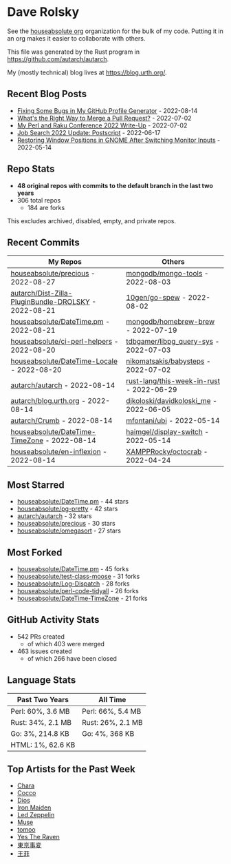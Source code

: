 
# Dave Rolsky

See the [houseabsolute org](/houseabsolute) organization for the bulk of my
code. Putting it in an org makes it easier to collaborate with others.

This file was generated by the Rust program in
https://github.com/autarch/autarch.

My (mostly technical) blog lives at https://blog.urth.org/.

## Recent Blog Posts

- [Fixing Some Bugs in My GitHub Profile Generator](https://blog.urth.org/2022/08/14/fixing-some-bugs-in-my-github-profile-generator/) - 2022-08-14
- [What&#39;s the Right Way to Merge a Pull Request?](https://blog.urth.org/2022/07/02/what-s-the-right-way-to-merge-a-pull-request/) - 2022-07-02
- [My Perl and Raku Conference 2022 Write-Up](https://blog.urth.org/2022/07/02/my-perl-and-raku-conference-2022-write-up/) - 2022-07-02
- [Job Search 2022 Update: Postscript](https://blog.urth.org/2022/06/17/job-search-2022-update-postscript/) - 2022-06-17
- [Restoring Window Positions in GNOME After Switching Monitor Inputs](https://blog.urth.org/2022/05/14/restoring-window-positions-in-gnome-after-switching-monitor-inputs/) - 2022-05-14


## Repo Stats
- **48 original repos with commits to the default branch in the last two years**
- 306 total repos
  - 184 are forks

This excludes archived, disabled, empty, and private repos.

## Recent Commits
| My Repos | Others |
|----------|--------|
| [houseabsolute/precious](https://github.com/houseabsolute/precious) - 2022-08-27              | [mongodb/mongo-tools](https://github.com/mongodb/mongo-tools) - 2022-08-03                |
| [autarch/Dist-Zilla-PluginBundle-DROLSKY](https://github.com/autarch/Dist-Zilla-PluginBundle-DROLSKY) - 2022-08-21              | [10gen/go-spew](https://github.com/10gen/go-spew) - 2022-08-02                |
| [houseabsolute/DateTime.pm](https://github.com/houseabsolute/DateTime.pm) - 2022-08-21              | [mongodb/homebrew-brew](https://github.com/mongodb/homebrew-brew) - 2022-07-19                |
| [houseabsolute/ci-perl-helpers](https://github.com/houseabsolute/ci-perl-helpers) - 2022-08-20              | [tdbgamer/libpg_query-sys](https://github.com/tdbgamer/libpg_query-sys) - 2022-07-03                |
| [houseabsolute/DateTime-Locale](https://github.com/houseabsolute/DateTime-Locale) - 2022-08-20              | [nikomatsakis/babysteps](https://github.com/nikomatsakis/babysteps) - 2022-07-02                |
| [autarch/autarch](https://github.com/autarch/autarch) - 2022-08-14              | [rust-lang/this-week-in-rust](https://github.com/rust-lang/this-week-in-rust) - 2022-06-29                |
| [autarch/blog.urth.org](https://github.com/autarch/blog.urth.org) - 2022-08-14              | [djkoloski/davidkoloski_me](https://github.com/djkoloski/davidkoloski_me) - 2022-06-05                |
| [autarch/Crumb](https://github.com/autarch/Crumb) - 2022-08-14              | [mfontani/ubi](https://github.com/mfontani/ubi) - 2022-05-14                |
| [houseabsolute/DateTime-TimeZone](https://github.com/houseabsolute/DateTime-TimeZone) - 2022-08-14              | [haimgel/display-switch](https://github.com/haimgel/display-switch) - 2022-05-14                |
| [houseabsolute/en-inflexion](https://github.com/houseabsolute/en-inflexion) - 2022-08-14              | [XAMPPRocky/octocrab](https://github.com/XAMPPRocky/octocrab) - 2022-04-24                |


## Most Starred
- [houseabsolute/DateTime.pm](https://github.com/houseabsolute/DateTime.pm) - 44 stars
- [houseabsolute/pg-pretty](https://github.com/houseabsolute/pg-pretty) - 42 stars
- [autarch/autarch](https://github.com/autarch/autarch) - 32 stars
- [houseabsolute/precious](https://github.com/houseabsolute/precious) - 30 stars
- [houseabsolute/omegasort](https://github.com/houseabsolute/omegasort) - 27 stars


## Most Forked
- [houseabsolute/DateTime.pm](https://github.com/houseabsolute/DateTime.pm) - 45 forks
- [houseabsolute/test-class-moose](https://github.com/houseabsolute/test-class-moose) - 31 forks
- [houseabsolute/Log-Dispatch](https://github.com/houseabsolute/Log-Dispatch) - 28 forks
- [houseabsolute/perl-code-tidyall](https://github.com/houseabsolute/perl-code-tidyall) - 26 forks
- [houseabsolute/DateTime-TimeZone](https://github.com/houseabsolute/DateTime-TimeZone) - 21 forks


## GitHub Activity Stats
- 542 PRs created
  - of which 403 were merged
- 463 issues created
  - of which 266 have been closed

## Language Stats
| Past Two Years        | All Time                |
|-----------------------|-------------------------|
| Perl: 60%, 3.6 MB              | Perl: 66%, 5.4 MB                |
| Rust: 34%, 2.1 MB              | Rust: 26%, 2.1 MB                |
| Go: 3%, 214.8 KB              | Go: 4%, 368 KB                |
| HTML: 1%, 62.6 KB              |                 |


## Top Artists for the Past Week
* [Chara](https://musicbrainz.org/artist/94812064-a7c2-49d2-b6b0-b9e76289bf87)
* [Cocco](https://musicbrainz.org/artist/7f28f385-a591-4f66-80ea-a81a0f2abb54)
* [Dios](https://musicbrainz.org/artist/c6ef6d83-b2d6-4c0f-9eeb-8703303117b9)
* [Iron Maiden](https://musicbrainz.org/search?query=Iron%20Maiden&amp;type=artist&amp;method=indexed)
* [Led Zeppelin](https://musicbrainz.org/artist/678d88b2-87b0-403b-b63d-5da7465aecc3)
* [Muse](https://musicbrainz.org/artist/9c9f1380-2516-4fc9-a3e6-f9f61941d090)
* [tomoo](https://musicbrainz.org/artist/c9558807-2b18-41ae-8057-23876da1a65b)
* [Yes The Raven](https://musicbrainz.org/search?query=Yes%20The%20Raven&amp;type=artist&amp;method=indexed)
* [東京事変](https://musicbrainz.org/artist/b3d0f168-cb34-47c6-8529-fc05d1fce3ee)
* [王菲](https://musicbrainz.org/artist/692e367d-2846-442d-b13d-1177c3681c65)

